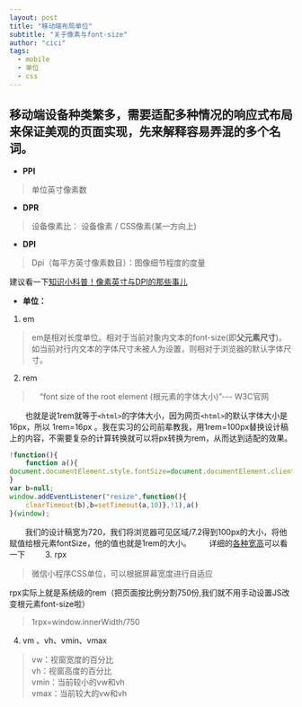 ```yaml
---
layout: post
title: "移动端布局单位"
subtitle: "关于像素与font-size"
author: "cici"
tags:
  - mobile
  - 单位
  - css
---
```



移动端设备种类繁多，需要适配多种情况的响应式布局来保证美观的页面实现，先来解释容易弄混的多个名词。
---

 - **PPI**
 > 单位英寸像素数
 
 - **DPR**
 > 设备像素比： 设备像素 / CSS像素(某一方向上)

 - **DPI**
 >Dpi（每平方英寸像素数目）：图像细节程度的度量
 
 建议看一下[知识小科普！像素英寸与DPI的那些事儿](http://mp.weixin.qq.com/s?__biz=MjM5NTA0NjY4MA==&mid=203073243&idx=1&sn=c71ff9f0c0fb96fea2d3ea2b213018e1#rd)
 - **单位：**
 1. em
>    em是相对长度单位。相对于当前对象内文本的font-size(即**父元素尺寸**)。如当前对行内文本的字体尺寸未被人为设置，则相对于浏览器的默认字体尺寸。

2. rem
> 　“font size of the root element (根元素的字体大小)”--- W3C官网

　　也就是说1rem就等于`<html>`的字体大小，因为网页`<html>`的默认字体大小是 16px，所以 1rem=16px 。我在实习的公司前辈教我，用1rem=100px替换设计稿上的内容，不需要复杂的计算转换就可以将px转换为rem，从而达到适配的效果。

```javascript
!function(){
	function a(){
document.documentElement.style.fontSize=document.documentElement.clientWidth/7.2+"px"
}
var b=null;
window.addEventListener("resize",function(){
	clearTimeout(b),b=setTimeout(a,10)},!1),a()
}(window);
```
　　我们的设计稿宽为720，我们将浏览器可见区域/7.2得到100px的大小，将他赋值给根元素fontSize，他的值也就是1rem的大小。
　　详细的[各种宽高](http://caibaojian.com/js-name.html)可以看一下
　　
3. rpx

> 微信小程序CSS单位，可以根据屏幕宽度进行自适应

rpx实际上就是系统级的rem（把页面按比例分割750份,我们就不用手动设置JS改变根元素font-size啦）
>1rpx=window.innerWidth/750

4. vm 、vh、vmin、vmax

>  vw：视窗宽度的百分比 <br>
vh：视窗高度的百分比  <br>
vmin：当前较小的vw和vh  <br>
vmax：当前较大的vw和vh

